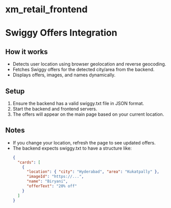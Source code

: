 # xm_retail_frontend

# Swiggy Offers Integration

## How it works
- Detects user location using browser geolocation and reverse geocoding.
- Fetches Swiggy offers for the detected city/area from the backend.
- Displays offers, images, and names dynamically.

## Setup
1. Ensure the backend has a valid swiggy.txt file in JSON format.
2. Start the backend and frontend servers.
3. The offers will appear on the main page based on your current location.

## Notes
- If you change your location, refresh the page to see updated offers.
- The backend expects swiggy.txt to have a structure like:
  ```json
  {
    "cards": [
      {
        "location": { "city": "Hyderabad", "area": "Kukatpally" },
        "imageId": "https://...",
        "name": "Biryani",
        "offerText": "20% off"
      }
    ]
  }
  ```
